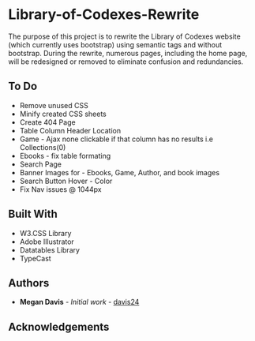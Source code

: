 # Library-of-Codexes-Rewrite

The purpose of this project is to rewrite the Library of Codexes website (which currently uses bootstrap) using semantic tags and without bootstrap. During the rewrite, numerous pages, including the home page, will be redesigned or removed to eliminate confusion and redundancies.

## To Do

* Remove unused CSS
* Minify created CSS sheets
* Create 404 Page
* Table Column Header Location
* Game - Ajax none clickable if that column has no results i.e Collections(0)
* Ebooks - fix table formating
* Search Page
* Banner Images for - Ebooks, Game, Author, and book images
* Search Button Hover - Color
* Fix Nav issues @ 1044px


## Built With

* W3.CSS Library
* Adobe Illustrator
* Datatables Library
* TypeCast

## Authors

* **Megan Davis** - *Initial work* - [davis24](https://github.com/davis24)

## Acknowledgements

